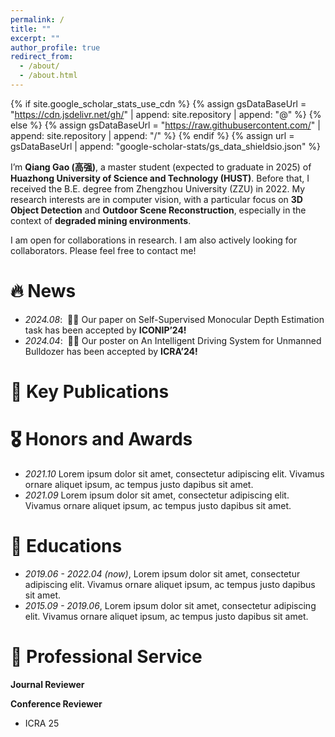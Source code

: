 ```yaml
---
permalink: /
title: ""
excerpt: ""
author_profile: true
redirect_from: 
  - /about/
  - /about.html
---
```


{% if site.google_scholar_stats_use_cdn %}
{% assign gsDataBaseUrl = "https://cdn.jsdelivr.net/gh/" | append: site.repository | append: "@" %}
{% else %}
{% assign gsDataBaseUrl = "https://raw.githubusercontent.com/" | append: site.repository | append: "/" %}
{% endif %}
{% assign url = gsDataBaseUrl | append: "google-scholar-stats/gs_data_shieldsio.json" %}

<span class='anchor' id='about-me'></span>


I’m **Qiang Gao (高强)**, a master student (expected to graduate in 2025) of **Huazhong University of Science and Technology (HUST)**. Before that, I received the B.E. degree from Zhengzhou University (ZZU) in 2022. My research interests are in computer vision, with a particular focus on **3D Object Detection** and **Outdoor Scene Reconstruction**, especially in the context of **degraded mining environments**.

I am open for collaborations in research. I am also actively looking for collaborators. Please feel free to contact me!

# 🔥 News
- *2024.08*: &nbsp;🎉🎉 Our paper on Self-Supervised Monocular Depth Estimation task has been accepted by **ICONIP’24!**
- *2024.04*: &nbsp;🎉🎉 Our poster on An Intelligent Driving System for Unmanned Bulldozer has been accepted by **ICRA’24!**

# 📝 Key Publications 

# 🎖 Honors and Awards
- *2021.10* Lorem ipsum dolor sit amet, consectetur adipiscing elit. Vivamus ornare aliquet ipsum, ac tempus justo dapibus sit amet. 
- *2021.09* Lorem ipsum dolor sit amet, consectetur adipiscing elit. Vivamus ornare aliquet ipsum, ac tempus justo dapibus sit amet. 

# 📖 Educations
- *2019.06 - 2022.04 (now)*, Lorem ipsum dolor sit amet, consectetur adipiscing elit. Vivamus ornare aliquet ipsum, ac tempus justo dapibus sit amet. 
- *2015.09 - 2019.06*, Lorem ipsum dolor sit amet, consectetur adipiscing elit. Vivamus ornare aliquet ipsum, ac tempus justo dapibus sit amet. 

# 💬 Professional Service
**Journal Reviewer**

**Conference Reviewer**
- ICRA 25
 